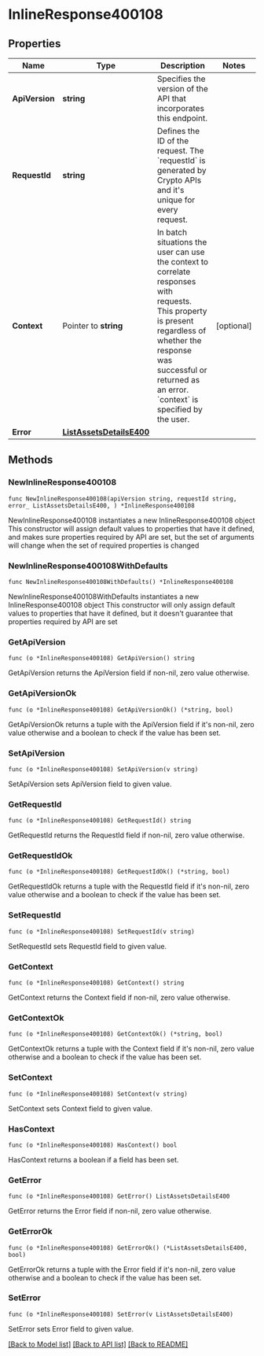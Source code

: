 # InlineResponse400108

## Properties

Name | Type | Description | Notes
------------ | ------------- | ------------- | -------------
**ApiVersion** | **string** | Specifies the version of the API that incorporates this endpoint. | 
**RequestId** | **string** | Defines the ID of the request. The &#x60;requestId&#x60; is generated by Crypto APIs and it&#39;s unique for every request. | 
**Context** | Pointer to **string** | In batch situations the user can use the context to correlate responses with requests. This property is present regardless of whether the response was successful or returned as an error. &#x60;context&#x60; is specified by the user. | [optional] 
**Error** | [**ListAssetsDetailsE400**](ListAssetsDetailsE400.md) |  | 

## Methods

### NewInlineResponse400108

`func NewInlineResponse400108(apiVersion string, requestId string, error_ ListAssetsDetailsE400, ) *InlineResponse400108`

NewInlineResponse400108 instantiates a new InlineResponse400108 object
This constructor will assign default values to properties that have it defined,
and makes sure properties required by API are set, but the set of arguments
will change when the set of required properties is changed

### NewInlineResponse400108WithDefaults

`func NewInlineResponse400108WithDefaults() *InlineResponse400108`

NewInlineResponse400108WithDefaults instantiates a new InlineResponse400108 object
This constructor will only assign default values to properties that have it defined,
but it doesn't guarantee that properties required by API are set

### GetApiVersion

`func (o *InlineResponse400108) GetApiVersion() string`

GetApiVersion returns the ApiVersion field if non-nil, zero value otherwise.

### GetApiVersionOk

`func (o *InlineResponse400108) GetApiVersionOk() (*string, bool)`

GetApiVersionOk returns a tuple with the ApiVersion field if it's non-nil, zero value otherwise
and a boolean to check if the value has been set.

### SetApiVersion

`func (o *InlineResponse400108) SetApiVersion(v string)`

SetApiVersion sets ApiVersion field to given value.


### GetRequestId

`func (o *InlineResponse400108) GetRequestId() string`

GetRequestId returns the RequestId field if non-nil, zero value otherwise.

### GetRequestIdOk

`func (o *InlineResponse400108) GetRequestIdOk() (*string, bool)`

GetRequestIdOk returns a tuple with the RequestId field if it's non-nil, zero value otherwise
and a boolean to check if the value has been set.

### SetRequestId

`func (o *InlineResponse400108) SetRequestId(v string)`

SetRequestId sets RequestId field to given value.


### GetContext

`func (o *InlineResponse400108) GetContext() string`

GetContext returns the Context field if non-nil, zero value otherwise.

### GetContextOk

`func (o *InlineResponse400108) GetContextOk() (*string, bool)`

GetContextOk returns a tuple with the Context field if it's non-nil, zero value otherwise
and a boolean to check if the value has been set.

### SetContext

`func (o *InlineResponse400108) SetContext(v string)`

SetContext sets Context field to given value.

### HasContext

`func (o *InlineResponse400108) HasContext() bool`

HasContext returns a boolean if a field has been set.

### GetError

`func (o *InlineResponse400108) GetError() ListAssetsDetailsE400`

GetError returns the Error field if non-nil, zero value otherwise.

### GetErrorOk

`func (o *InlineResponse400108) GetErrorOk() (*ListAssetsDetailsE400, bool)`

GetErrorOk returns a tuple with the Error field if it's non-nil, zero value otherwise
and a boolean to check if the value has been set.

### SetError

`func (o *InlineResponse400108) SetError(v ListAssetsDetailsE400)`

SetError sets Error field to given value.



[[Back to Model list]](../README.md#documentation-for-models) [[Back to API list]](../README.md#documentation-for-api-endpoints) [[Back to README]](../README.md)



